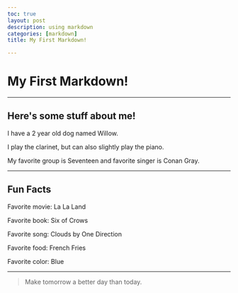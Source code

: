 ```yaml
---
toc: true
layout: post
description: using markdown
categories: [markdown]
title: My First Markdown!

---
```

# My First Markdown!

---
## Here's some stuff about me!

I have a 2 year old dog named Willow.

I play the clarinet, but can also slightly play the piano. 

My favorite group is Seventeen and favorite singer is Conan Gray. 

---
## Fun Facts

Favorite movie: La La Land

Favorite book: Six of Crows

Favorite song: Clouds by One Direction

Favorite food: French Fries

Favorite color: Blue

---

> Make tomorrow a better day than today. 






[^1]: This is the footnote.

